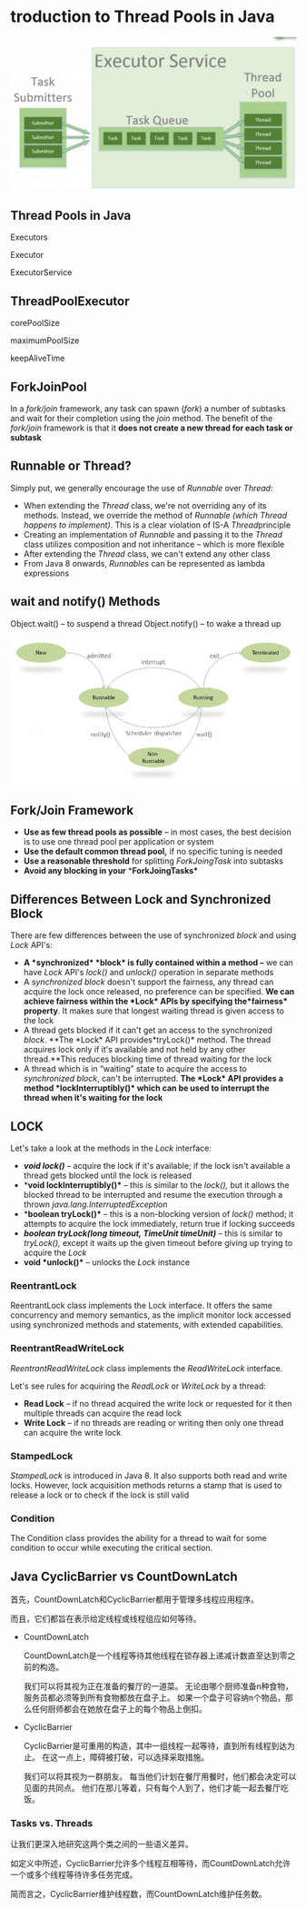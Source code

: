 # troduction to Thread Pools in Java



![image-20200212235955035](img/image-20200212235955035.png)

## **Thread Pools in Java**

Executors

Executor 

ExecutorService

## ThreadPoolExecutor

corePoolSize

maximumPoolSize

keepAliveTime

## ForkJoinPool

In a *fork/join* framework, any task can spawn (*fork*) a number of subtasks and wait for their completion using the *join* method. The benefit of the *fork/join* framework is that it **does not create a new thread for each task or subtask**

## Runnable or Thread?

Simply put, we generally encourage the use of *Runnable* over *Thread*:

- When extending the *Thread* class, we're not overriding any of its methods. Instead, we override the method of *Runnable (*which *Thread* happens to implement*)*. This is a clear violation of IS-A *Thread*principle
- Creating an implementation of *Runnable* and passing it to the *Thread* class utilizes composition and not inheritance – which is more flexible
- After extending the *Thread* class, we can't extend any other class
- From Java 8 onwards, *Runnables* can be represented as lambda expressions

## wait and notify() Methods

Object.wait() – to suspend a thread
Object.notify() – to wake a thread up

![img](img\Java_-_Wait_and_Notify.png)

## Fork/Join Framework

- **Use as few thread pools as possible** – in most cases, the best decision is to use one thread pool per application or system
- **Use the default common thread pool,** if no specific tuning is needed
- **Use a reasonable threshold** for splitting *ForkJoingTask* into subtasks
- **Avoid any blocking in your** ***ForkJoingTasks\***



## **Differences Between Lock and Synchronized Block**

There are few differences between the use of synchronized *block* and using *Lock* API's:

- **A \*synchronized\* \*block\* is fully contained within a method –** we can have *Lock* API's *lock()* and *unlock()* operation in separate methods
- A s*ynchronized block* doesn't support the fairness, any thread can acquire the lock once released, no preference can be specified. **We can achieve fairness within the \*Lock\* APIs by specifying the\*fairness\* property**. It makes sure that longest waiting thread is given access to the lock
- A thread gets blocked if it can't get an access to the synchronized *block*. **The \*Lock\* API provides\*tryLock()\* method. The thread acquires lock only if it's available and not held by any other thread.**This reduces blocking time of thread waiting for the lock
- A thread which is in “waiting” state to acquire the access to *synchronized block*, can't be interrupted. **The \*Lock\* API provides a method \*lockInterruptibly()\* which can be used to interrupt the thread when it's waiting for the lock**

## LOCK

Let's take a look at the methods in the *Lock* interface:

- ***void lock()** –* acquire the lock if it's available; if the lock isn't available a thread gets blocked until the lock is released
- ***void lockInterruptibly()\*** – this is similar to the *lock(),* but it allows the blocked thread to be interrupted and resume the execution through a thrown *java.lang.InterruptedException*
- ***boolean tryLock()\*** – this is a non-blocking version of *lock()* method; it attempts to acquire the lock immediately, return true if locking succeeds
- ***boolean tryLock(long timeout, TimeUnit timeUnit)** –* this is similar to *tryLock(),* except it waits up the given timeout before giving up trying to acquire the *Lock*
- **void \*unlock()\*** – unlocks the *Lock* instance

### ReentrantLock

ReentrantLock class implements the Lock interface. It offers the same concurrency and memory semantics, as the implicit monitor lock accessed using synchronized methods and statements, with extended capabilities.

### ReentrantReadWriteLock

 *ReentrantReadWriteLock* class implements the *ReadWriteLock* interface.

Let's see rules for acquiring the *ReadLock* or *WriteLock* by a thread:

- **Read Lock** – if no thread acquired the write lock or requested for it then multiple threads can acquire the read lock
- **Write Lock** – if no threads are reading or writing then only one thread can acquire the write lock

### StampedLock

*StampedLock* is introduced in Java 8. It also supports both read and write locks. However, lock acquisition methods returns a stamp that is used to release a lock or to check if the lock is still valid

### Condition 

The Condition class provides the ability for a thread to wait for some condition to occur while executing the critical section.

## Java CyclicBarrier vs CountDownLatch


首先，CountDownLatch和CyclicBarrier都用于管理多线程应用程序。

而且，它们都旨在表示给定线程或线程组应如何等待。

* CountDownLatch

  CountDownLatch是一个线程等待其他线程在锁存器上递减计数直至达到零之前的构造。

  我们可以将其视为正在准备的餐厅的一道菜。 无论由哪个厨师准备n种食物，服务员都必须等到所有食物都放在盘子上。 如果一个盘子可容纳n个物品，那么任何厨师都会在她放在盘子上的每个物品上倒扣。

* CyclicBarrier

  CyclicBarrier是可重用的构造，其中一组线程一起等待，直到所有线程到达为止。 在这一点上，障碍被打破，可以选择采取措施。

  我们可以将其视为一群朋友。 每当他们计划在餐厅用餐时，他们都会决定可以见面的共同点。 他们在那儿等着，只有每个人到了，他们才能一起去餐厅吃饭。

### Tasks vs. Threads

让我们更深入地研究这两个类之间的一些语义差异。

如定义中所述，CyclicBarrier允许多个线程互相等待，而CountDownLatch允许一个或多个线程等待许多任务完成。

简而言之，CyclicBarrier维护线程数，而CountDownLatch维护任务数。